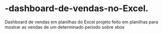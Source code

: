 # -dashboard-de-vendas-no-Excel.
Dashboard de vendas em planilhas do Excel
projeto feito em planilhas para mostrar as vendas de um determinado periodo sobre xbox
